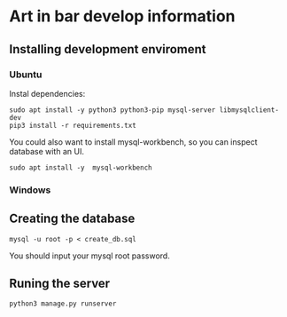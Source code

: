 # Art in bar develop information
## Installing development enviroment
### Ubuntu
Instal dependencies:
```
sudo apt install -y python3 python3-pip mysql-server libmysqlclient-dev
pip3 install -r requirements.txt
```
You could also want to install mysql-workbench, so you can inspect database with an UI.
```
sudo apt install -y  mysql-workbench
```

### Windows

## Creating the database
```
mysql -u root -p < create_db.sql
```
You should input your mysql root password.

## Runing the server
```
python3 manage.py runserver
```